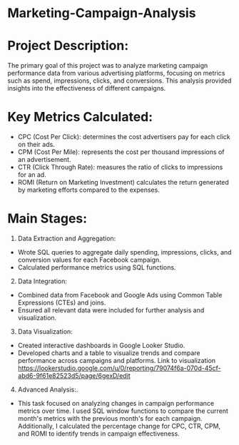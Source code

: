# Marketing-Campaign-Analysis

# Project Description: 
The primary goal of this project was to analyze marketing campaign performance data from various advertising platforms, focusing on metrics such as spend, impressions, clicks, and conversions. This analysis provided insights into the effectiveness of different campaigns.

# Key Metrics Calculated:
* CPC (Cost Per Click): determines the cost advertisers pay for each click on their ads.
* CPM (Cost Per Mile): represents the cost per thousand impressions of an advertisement.
* CTR (Click Through Rate): measures the ratio of clicks to impressions for an ad.
* ROMI (Return on Marketing Investment) calculates the return generated by marketing efforts compared to the expenses.

# Main Stages:
1.	Data Extraction and Aggregation:
* Wrote SQL queries to aggregate daily spending, impressions, clicks, and conversion values for each Facebook campaign.
* Calculated performance metrics using SQL functions.
2.	Data Integration:
* Combined data from Facebook and Google Ads using Common Table Expressions (CTEs) and joins.
* Ensured all relevant data were included for further analysis and visualization.
3.	Data Visualization:
* Created interactive dashboards in Google Looker Studio.
* Developed charts and a table to visualize trends and compare performance across campaigns and platforms. Link to visualization https://lookerstudio.google.com/u/0/reporting/79074f6a-070d-45cf-abd6-9f61e82523d5/page/6gexD/edit
4.	Advanced Analysis:.
* This task focused on analyzing changes in campaign performance metrics over time. I used SQL window functions to compare the current month's metrics with the previous month's for each campaign. Additionally, I calculated the percentage change for CPC, CTR, CPM, and ROMI to identify trends in campaign effectiveness.

